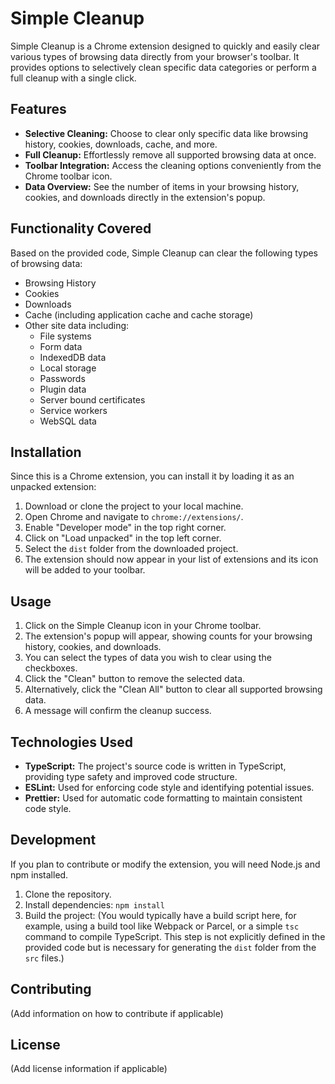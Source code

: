 # Simple Cleanup

Simple Cleanup is a Chrome extension designed to quickly and easily clear various types of browsing data directly from your browser's toolbar. It provides options to selectively clean specific data categories or perform a full cleanup with a single click.

## Features

*   **Selective Cleaning:** Choose to clear only specific data like browsing history, cookies, downloads, cache, and more.
*   **Full Cleanup:** Effortlessly remove all supported browsing data at once.
*   **Toolbar Integration:** Access the cleaning options conveniently from the Chrome toolbar icon.
*   **Data Overview:** See the number of items in your browsing history, cookies, and downloads directly in the extension's popup.

## Functionality Covered

Based on the provided code, Simple Cleanup can clear the following types of browsing data:

*   Browsing History
*   Cookies
*   Downloads
*   Cache (including application cache and cache storage)
*   Other site data including:
    *   File systems
    *   Form data
    *   IndexedDB data
    *   Local storage
    *   Passwords
    *   Plugin data
    *   Server bound certificates
    *   Service workers
    *   WebSQL data

## Installation

Since this is a Chrome extension, you can install it by loading it as an unpacked extension:

1.  Download or clone the project to your local machine.
2.  Open Chrome and navigate to `chrome://extensions/`.
3.  Enable "Developer mode" in the top right corner.
4.  Click on "Load unpacked" in the top left corner.
5.  Select the `dist` folder from the downloaded project.
6.  The extension should now appear in your list of extensions and its icon will be added to your toolbar.

## Usage

1.  Click on the Simple Cleanup icon in your Chrome toolbar.
2.  The extension's popup will appear, showing counts for your browsing history, cookies, and downloads.
3.  You can select the types of data you wish to clear using the checkboxes.
4.  Click the "Clean" button to remove the selected data.
5.  Alternatively, click the "Clean All" button to clear all supported browsing data.
6.  A message will confirm the cleanup success.

## Technologies Used

*   **TypeScript:** The project's source code is written in TypeScript, providing type safety and improved code structure.
*   **ESLint:** Used for enforcing code style and identifying potential issues.
*   **Prettier:** Used for automatic code formatting to maintain consistent code style.

## Development

If you plan to contribute or modify the extension, you will need Node.js and npm installed.

1.  Clone the repository.
2.  Install dependencies: `npm install`
3.  Build the project: (You would typically have a build script here, for example, using a build tool like Webpack or Parcel, or a simple `tsc` command to compile TypeScript. This step is not explicitly defined in the provided code but is necessary for generating the `dist` folder from the `src` files.)

## Contributing

(Add information on how to contribute if applicable)

## License

(Add license information if applicable)